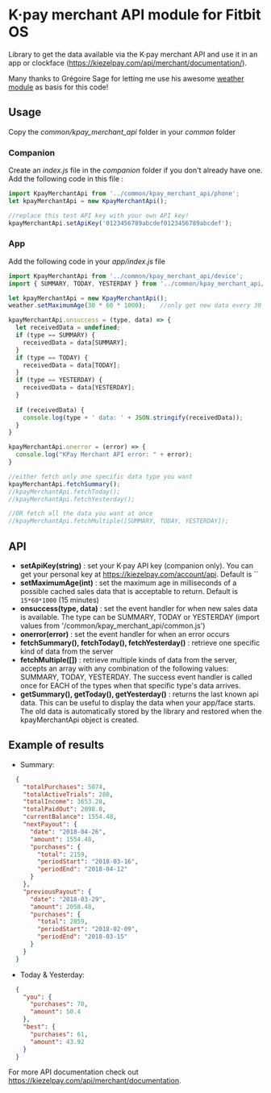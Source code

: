 # K·pay merchant API module for Fitbit OS

Library to get the data available via the K·pay merchant API and use it in an app or clockface (https://kiezelpay.com/api/merchant/documentation/).

Many thanks to Grégoire Sage for letting me use his awesome <a href="https://github.com/gregoiresage/fitbit-weather" target="_blank">weather module</a> as basis for this code!

## Usage

Copy the *common/kpay_merchant_api* folder in your *common* folder

### Companion

Create an *index.js* file in the *companion* folder if you don't already have one.  
Add the following code in this file :

```javascript
import KpayMerchantApi from '../common/kpay_merchant_api/phone';
let kpayMerchantApi = new KpayMerchantApi();

//replace this test API key with your own API key!
kpayMerchantApi.setApiKey('0123456789abcdef0123456789abcdef');
```

### App

Add the following code in your *app/index.js* file

```javascript
import KpayMerchantApi from '../common/kpay_merchant_api/device';
import { SUMMARY, TODAY, YESTERDAY } from '../common/kpay_merchant_api/common';

let kpayMerchantApi = new KpayMerchantApi();
weather.setMaximumAge(30 * 60 * 1000);    //only get new data every 30 minutes

kpayMerchantApi.onsuccess = (type, data) => {
  let receivedData = undefined;
  if (type == SUMMARY) {
    receivedData = data[SUMMARY];
  }
  if (type == TODAY) {
    receivedData = data[TODAY];
  }
  if (type == YESTERDAY) {
    receivedData = data[YESTERDAY];
  }
  
  if (receivedData) {
    console.log(type + ' data: ' + JSON.stringify(receivedData));
  }
}

kpayMerchantApi.onerror = (error) => {
  console.log("KPay Merchant API error: " + error);
}

//either fetch only one specific data type you want
kpayMerchantApi.fetchSummary();
//kpayMerchantApi.fetchToday();
//kpayMerchantApi.fetchYesterday();

//OR fetch all the data you want at once
//kpayMerchantApi.fetchMultiple([SUMMARY, TODAY, YESTERDAY]);
```

## API
* **setApiKey(string)** : set your K·pay API key (companion only). You can get your personal key at <a href="https://kiezelpay.com/account/api" target="_blank">https://kiezelpay.com/account/api</a>. Default is ``
* **setMaximumAge(int)** : set the maximum age in milliseconds of a possible cached sales data that is acceptable to return. Default is `15*60*1000` (15 minutes)
* **onsuccess(type, data)** : set the event handler for when new sales data is available. The type can be SUMMARY, TODAY or YESTERDAY (import values from '/common/kpay_merchant_api/common.js')
* **onerror(error)** : set the event handler for when an error occurs
* **fetchSummary(), fetchToday(), fetchYesterday()** : retrieve one specific kind of data from the server
* **fetchMultiple([])** : retrieve multiple kinds of data from the server, accepts an array with any combination of the following values: SUMMARY, TODAY, YESTERDAY. The success event handler is called once for EACH of the types when that specific type's data arrives.
* **getSummary(), getToday(), getYesterday()** : returns the last known api data. This can be useful to display the data when your app/face starts. The old data is automatically stored by the library and restored when the kpayMerchantApi object is created.

## Example of results
* Summary:
```json
  {
    "totalPurchases": 5074,
    "totalActiveTrials": 280,
    "totalIncome": 3653.28,
    "totalPaidOut": 2098.8,
    "currentBalance": 1554.48,
    "nextPayout": {
      "date": "2018-04-26",
      "amount": 1554.48,
      "purchases": {
        "total": 2159,
        "periodStart": "2018-03-16",
        "periodEnd": "2018-04-12"
      }
    },
    "previousPayout": {
      "date": "2018-03-29",
      "amount": 2058.48,
      "purchases": {
        "total": 2859,
        "periodStart": "2018-02-09",
        "periodEnd": "2018-03-15"
      }
    }
  }
```
* Today & Yesterday:
```json
  {
    "you": {
      "purchases": 70,
      "amount": 50.4
    },
    "best": {
      "purchases": 61,
      "amount": 43.92
    }
  }
```

For more API documentation check out <a href="https://kiezelpay.com/api/merchant/documentation" target="_blank">https://kiezelpay.com/api/merchant/documentation</a>.